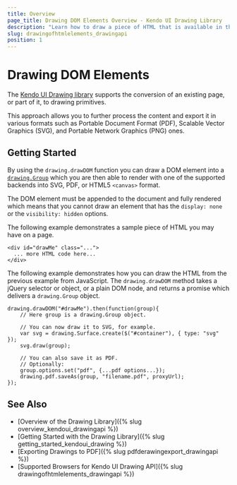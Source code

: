```yaml
---
title: Overview
page_title: Drawing DOM Elements Overview - Kendo UI Drawing Library
description: "Learn how to draw a piece of HTML that is available in the DOM using the Kendo UI Drawing API."
slug: drawingofhtmlelements_drawingapi
position: 1
---
```


# Drawing DOM Elements

The [Kendo UI Drawing library](https://demos.telerik.com/kendo-ui/drawing/index) supports the conversion of an existing page, or part of it, to drawing primitives.

This approach allows you to further process the content and export it in various formats such as Portable Document Format (PDF), Scalable Vector Graphics (SVG), and Portable Network Graphics (PNG) ones.

## Getting Started

By using the `drawing.drawDOM` function you can draw a DOM element into a [`drawing.Group`](/api/dataviz/drawing/group) which you are then able to render with one of the supported backends into SVG, PDF, or HTML5 `<canvas>` format.

The DOM element must be appended to the document and fully rendered which means that you cannot draw an element that has the `display: none` or the `visibility: hidden` options.

The following example demonstrates a sample piece of HTML you may have on a page.

    <div id="drawMe" class="...">
      ... more HTML code here...
    </div>

The following example demonstrates how you can draw the HTML from the previous example from JavaScript. The `drawing.drawDOM` method takes a jQuery selector or object, or a plain DOM node, and returns a promise which delivers a `drawing.Group` object.

    drawing.drawDOM("#drawMe").then(function(group){
        // Here group is a drawing.Group object.

        // You can now draw it to SVG, for example.
        var svg = drawing.Surface.create($("#container"), { type: "svg" });
        svg.draw(group);

        // You can also save it as PDF.
        // Optionally:
        group.options.set("pdf", {...pdf options...});
        drawing.pdf.saveAs(group, "filename.pdf", proxyUrl);
    });

## See Also

* [Overview of the Drawing Library]({% slug overview_kendoui_drawingapi %})
* [Getting Started with the Drawing Library]({% slug getting_started_kendoui_drawing %})
* [Exporting Drawings to PDF]({% slug pdfderawingexport_drawingapi %})
* [Supported Browsers for Kendo UI Drawing API]({% slug drawingofhtmlelements_drawingapi %})
